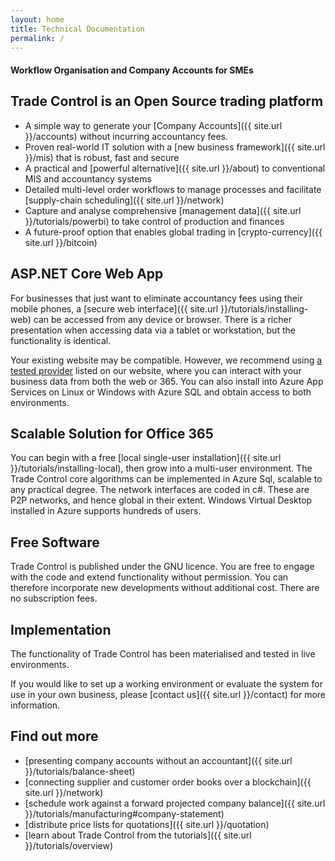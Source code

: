 ```yaml
---
layout: home
title: Technical Documentation
permalink: /
---
```

#### Workflow Organisation and Company Accounts for SMEs

## Trade Control is an Open Source trading platform

- A simple way to generate your [Company Accounts]({{ site.url }}/accounts) without incurring accountancy fees.
- Proven real-world IT solution with a [new business framework]({{ site.url }}/mis) that is robust, fast and secure
- A practical and [powerful alternative]({{ site.url }}/about) to conventional MIS and accountancy systems
- Detailed multi-level order workflows to manage processes and facilitate [supply-chain scheduling]({{ site.url }}/network)
- Capture and analyse comprehensive [management data]({{ site.url }}/tutorials/powerbi) to take control of production and finances
- A future-proof option that enables global trading in [crypto-currency]({{ site.url }}/bitcoin)

## ASP.NET Core Web App

For businesses that just want to eliminate accountancy fees using their mobile phones, a [secure web interface]({{ site.url }}/tutorials/installing-web) can be accessed from any device or browser. There is a richer presentation when accessing data via a tablet or workstation, but the functionality is identical.

Your existing website may be compatible. However, we recommend using [a tested provider](https://www.tradecontrol.online/product-delivery) listed on our website, where you can interact with your business data from both the web or 365. You can also install into Azure App Services on Linux or Windows with Azure SQL and obtain access to both environments.

## Scalable Solution for Office 365

You can begin with a free [local single-user installation]({{ site.url }}/tutorials/installing-local), then grow into a multi-user environment. The Trade Control core algorithms can be implemented in Azure Sql, scalable to any practical degree. The network interfaces are coded in c#. These are P2P networks, and hence global in their extent. Windows Virtual Desktop installed in Azure supports hundreds of users. 

## Free Software

Trade Control is published under the GNU licence. You are free to engage with the code and extend functionality without permission. You can therefore incorporate new developments without additional cost. There are no subscription fees.

## Implementation

The functionality of Trade Control has been materialised and tested in live environments.

If you would like to set up a working environment or evaluate the system for use in your own business, please [contact us]({{ site.url }}/contact) for more information.

## Find out more

- [presenting company accounts without an accountant]({{ site.url }}/tutorials/balance-sheet)
- [connecting supplier and customer order books over a blockchain]({{ site.url }}/network)
- [schedule work against a forward projected company balance]({{ site.url }}/tutorials/manufacturing#company-statement)
- [distribute price lists for quotations]({{ site.url }}/quotation)
- [learn about Trade Control from the tutorials]({{ site.url }}/tutorials/overview)
